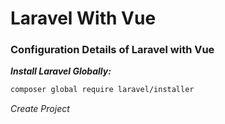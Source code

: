 # Laravel With Vue
### Configuration Details of Laravel with Vue

***Install Laravel Globally:***
```html
composer global require laravel/installer
```

*Create Project*
